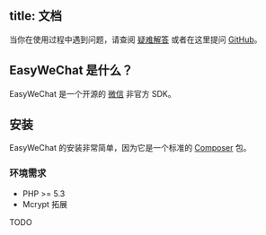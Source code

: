 title: 文档
---
当你在使用过程中遇到问题，请查阅 [疑难解答](troubleshooting.html) 或者在这里提问 [GitHub](https://github.com/overtrue/wechat/issues)。

## EasyWeChat 是什么？

EasyWeChat 是一个开源的 [微信](http://www.wechat.com) 非官方 SDK。

## 安装

EasyWeChat 的安装非常简单，因为它是一个标准的 [Composer](https://getcomposer.org/) 包。

### 环境需求

- PHP >= 5.3
- Mcrypt 拓展

TODO
